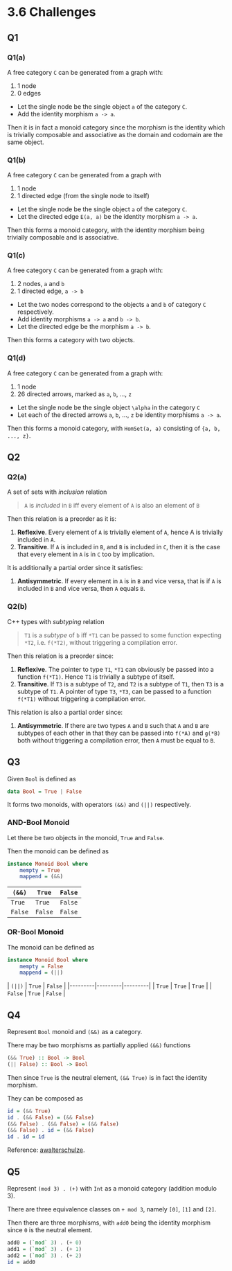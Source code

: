 # 3.6 Challenges

## Q1

### Q1(a)

A free category `C` can be generated from a graph with:

1. 1 node
2. 0 edges

- Let the single node be the single object `a` of the category `C`.
- Add the identity morphism `a -> a`.

Then it is in fact a monoid category since the morphism is the identity which
is trivially composable and associative as the domain and codomain are the same
object.

### Q1(b)

A free category `C` can be generated from a graph with

1. 1 node
2. 1 directed edge (from the single node to itself)

- Let the single node be the single object `a` of the category `C`.
- Let the directed edge `E(a, a)` be the identity morphism `a -> a`.

Then this forms a monoid category, with the identity morphism being trivially
composable and is associative.

### Q1(c)

A free category `C` can be generated from a graph with:

1. 2 nodes, `a` and `b`
2. 1 directed edge, `a -> b`

- Let the two nodes correspond to the objects `a` and `b` of category `C` 
respectively.
- Add identity morphisms `a -> a` and `b -> b`.
- Let the directed edge be the morphism `a -> b`.

Then this forms a category with two objects.

### Q1(d)

A free category `C` can be generated from a graph with:

1. 1 node
2. 26 directed arrows, marked as `a`, `b`, ..., `z`

- Let the single node be the single object `\alpha` in the category `C`
- Let each of the directed arrows `a`, `b`, ..., `z` be identity morphisms
`a -> a`.

Then this forms a monoid category, with `HomSet(a, a)` consisting of 
`{a, b, ..., z}`.

## Q2

### Q2(a)

A set of sets with *inclusion* relation

> `A` is *included* in `B` iff every element of `A` is also an element of `B`

Then this relation is a preorder as it is:

1. **Reflexive**. Every element of `A` is trivially element of `A`, hence A is
trivially included in `A`.
2. **Transitive**. If `A` is included in `B`, and `B` is included in `C`, then
it is the case that every element in `A` is in `C` too by implication.

It is additionally a partial order since it satisfies:

1. **Antisymmetric**. If every element in `A` is in `B` and vice versa, that is
if `A` is included in `B` and vice versa, then `A` equals `B`.

### Q2(b)

C++ types with *subtyping* relation

> `T1` is a *subtype* of `b` iff `*T1` can be passed to some function expecting
> `*T2`, i.e. `f(*T2)`, without triggering a compilation error.

Then this relation is a preorder since:

1. **Reflexive**. The pointer to type `T1`, `*T1` can obviously be passed into
a function `f(*T1)`. Hence `T1` is trivially a subtype of itself.
2. **Transitive**. If `T3` is a subtype of `T2`, and `T2` is a subtype of `T1`,
then `T3` is a subtype of `T1`. A pointer of type `T3`, `*T3`, can be passed to
a function `f(*T1)` without triggering a compilation error.

This relation is also a partial order since:

1. **Antisymmetric**. If there are two types `A` and `B` such that `A` and `B`
are subtypes of each other in that they can be passed into `f(*A)` and `g(*B)`
both without triggering a compilation error, then `A` must be equal to `B`.

## Q3

Given `Bool` is defined as

```haskell
data Bool = True | False
```

It forms two monoids, with operators `(&&)` and `(||)` respectively.

### AND-Bool Monoid

Let there be two objects in the monoid, `True` and `False`.

Then the monoid can be defined as

```haskell
instance Monoid Bool where
    mempty = True
    mappend = (&&)
```

| `(&&)`  | `True`  | `False` |
|---------|---------|---------|
| `True`  | `True`  | `False` |
| `False` | `False` | `False` |

### OR-Bool Monoid

The monoid can be defined as

```haskell
instance Monoid Bool where
    mempty = False
    mappend = (||)
```

| `(||)`  | `True`  | `False` |
|---------|---------|---------|
| `True`  | `True`  | `True`  |
| `False` | `True`  | `False` |

## Q4

Represent `Bool` monoid and `(&&)` as a category.

There may be two morphisms as partially applied `(&&)` functions

```haskell
(&& True) :: Bool -> Bool
(|| False) :: Bool -> Bool
```

Then since `True` is the neutral element, `(&& True)` is in fact the identity
morphism.

They can be composed as

```haskell
id = (&& True)
id . (&& False) = (&& False)
(&& False) . (&& False) = (&& False)
(&& False) . id = (&& False)
id . id = id
```

Reference: [awalterschulze](https://github.com/awalterschulze/category-theory-for-programmers-challenges/blob/master/103-Categories-Great-and-Small.md).

## Q5

Represent `(mod 3) . (+)` with `Int` as a monoid category (addition modulo 3).

There are three equivalence classes on `+ mod 3`, namely `[0]`, `[1]` and `[2]`.

Then there are three morphisms, with `add0` being the identity morphism since 
`0` is the neutral element.

```haskell
add0 = (`mod` 3) . (+ 0)
add1 = (`mod` 3) . (+ 1)
add2 = (`mod` 3) . (+ 2)
id = add0
```
